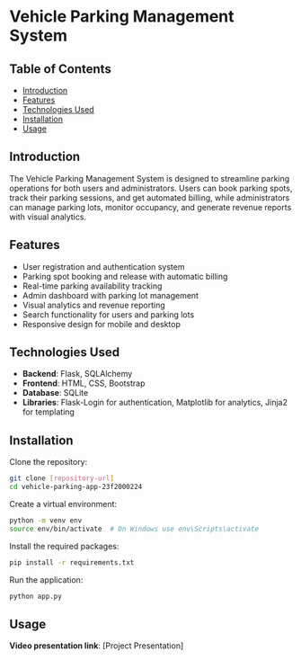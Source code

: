 # Vehicle Parking Management System

## Table of Contents
- [Introduction](#introduction)
- [Features](#features)
- [Technologies Used](#technologies-used)
- [Installation](#installation)
- [Usage](#usage)

## Introduction
The Vehicle Parking Management System is designed to streamline parking operations for both users and administrators. Users can book parking spots, track their parking sessions, and get automated billing, while administrators can manage parking lots, monitor occupancy, and generate revenue reports with visual analytics.

## Features
- User registration and authentication system
- Parking spot booking and release with automatic billing
- Real-time parking availability tracking
- Admin dashboard with parking lot management
- Visual analytics and revenue reporting
- Search functionality for users and parking lots
- Responsive design for mobile and desktop

## Technologies Used
- **Backend**: Flask, SQLAlchemy
- **Frontend**: HTML, CSS, Bootstrap
- **Database**: SQLite
- **Libraries**: Flask-Login for authentication, Matplotlib for analytics, Jinja2 for templating

## Installation
Clone the repository:
```bash
git clone [repository-url]
cd vehicle-parking-app-23f2000224
```

Create a virtual environment:
```bash
python -m venv env
source env/bin/activate  # On Windows use env\Scripts\activate
```

Install the required packages:
```bash
pip install -r requirements.txt
```

Run the application:
```bash
python app.py
```

## Usage
**Video presentation link**: [Project Presentation]
